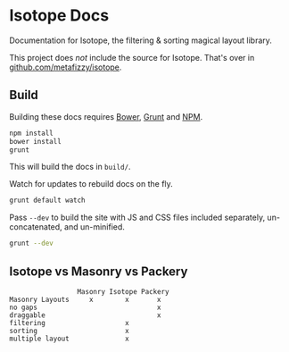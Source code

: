 # Isotope Docs

Documentation for Isotope, the filtering & sorting magical layout library.

This project does _not_ include the source for Isotope. That's over in [github.com/metafizzy/isotope](https://github.com/metafizzy/isotope).

## Build

Building these docs requires [Bower](http://bower.io), [Grunt](http://gruntjs.com) and [NPM](http://npmjs.org).

``` bash
npm install
bower install
grunt
```

This will build the docs in `build/`.

Watch for updates to rebuild docs on the fly.

``` bash
grunt default watch
```

Pass `--dev` to build the site with JS and CSS files included separately, un-concatenated, and un-minified.

``` bash
grunt --dev
```

## Isotope vs Masonry vs Packery

                     Masonry Isotope Packery
    Masonry Layouts     x        x       x
    no gaps                              x
    draggable                            x
    filtering                    x
    sorting                      x
    multiple layout              x
